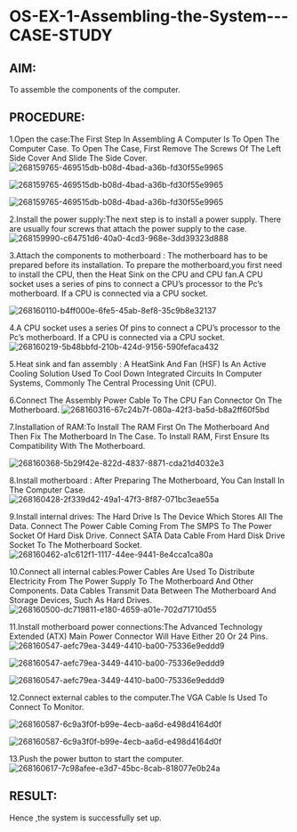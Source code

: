 # OS-EX-1-Assembling-the-System---CASE-STUDY
## AIM:
To assemble the components of the computer.

## PROCEDURE:
1.Open the case:The First Step In Assembling A Computer Is To Open The Computer Case. To Open The Case, First Remove The Screws Of The Left Side Cover And Slide The Side Cover.
![268159765-469515db-b08d-4bad-a36b-fd30f55e9965](https://github.com/elamarannn/OS-EX-1-Assembling-the-System---CASE-STUDY/assets/113497531/105907c0-03dc-4c03-ba19-2d510242595e)

![268159765-469515db-b08d-4bad-a36b-fd30f55e9965](https://github.com/elamarannn/OS-EX-1-Assembling-the-System---CASE-STUDY/assets/113497531/4fa9d75f-03d2-4773-9068-19e9633eca0a)

![268159765-469515db-b08d-4bad-a36b-fd30f55e9965](https://github.com/elamarannn/OS-EX-1-Assembling-the-System---CASE-STUDY/assets/113497531/8c7ebf2a-616b-42f0-9069-59f953ed31e9)

2.Install the power supply:The next step is to install a power supply. There are usually four screws that attach the power supply to the case.
![268159990-c64751d6-40a0-4cd3-968e-3dd39323d888](https://github.com/elamarannn/OS-EX-1-Assembling-the-System---CASE-STUDY/assets/113497531/037e4652-be3b-4930-9f2c-16455dc35a5c)


3.Attach the components to motherboard : The motherboard has to be prepared before its installation. To prepare the motherboard,you first need to install the CPU, then the Heat Sink on the CPU and CPU fan.A CPU socket uses a series of pins to connect a CPU’s processor to the Pc’s motherboard. If a CPU is connected via a CPU socket.

![268160110-b4ff000e-6fe5-45ab-8ef8-35c9b8e32137](https://github.com/elamarannn/OS-EX-1-Assembling-the-System---CASE-STUDY/assets/113497531/9c838cdb-380b-4f02-ad4b-9df57d70c8d7)


4.A CPU socket uses a series Of pins to connect a CPU’s processor to the Pc’s motherboard. If a CPU is connected via a CPU socket.
![268160219-5b48bbfd-210b-424d-9156-590fefaca432](https://github.com/elamarannn/OS-EX-1-Assembling-the-System---CASE-STUDY/assets/113497531/25215a65-5a99-49ab-b98e-29256d2aeacf)



5.Heat sink and fan assembly : A HeatSink And Fan (HSF) Is An Active Cooling Solution Used To Cool Down Integrated Circuits In Computer Systems, Commonly The Central Processing Unit (CPU).

6.Connect The Assembly Power Cable To The CPU Fan Connector On The Motherboard.
![268160316-67c24b7f-080a-42f3-ba5d-b8a2ff60f5bd](https://github.com/elamarannn/OS-EX-1-Assembling-the-System---CASE-STUDY/assets/113497531/b393378c-5a06-4f49-acd6-1890f115941e)


7.Installation of RAM:To Install The RAM First On The Motherboard And Then Fix The Motherboard In The Case. To Install RAM, First Ensure Its Compatibility With The Motherboard.

![268160368-5b29f42e-822d-4837-8871-cda21d4032e3](https://github.com/elamarannn/OS-EX-1-Assembling-the-System---CASE-STUDY/assets/113497531/0dc99331-8ff2-418d-85d9-df1134bab3ad)


8.Install motherboard : After Preparing The Motherboard, You Can Install In The Computer Case.
![268160428-2f339d42-49a1-47f3-8f87-071bc3eae55a](https://github.com/elamarannn/OS-EX-1-Assembling-the-System---CASE-STUDY/assets/113497531/06bea5a9-8253-4372-85b8-5dea63b2de74)


9.Install internal drives: The Hard Drive Is The Device Which Stores All The Data. Connect The Power Cable Coming From The SMPS To The Power Socket Of Hard Disk Drive. Connect SATA Data Cable From Hard Disk Drive Socket To The Motherboard Socket.
![268160462-a1c612f1-1117-44ee-9441-8e4cca1ca80a](https://github.com/elamarannn/OS-EX-1-Assembling-the-System---CASE-STUDY/assets/113497531/77077409-1e5b-492a-af31-69a8016482ff)


10.Connect all internal cables:Power Cables Are Used To Distribute Electricity From The Power Supply To The Motherboard And Other Components. Data Cables Transmit Data Between The Motherboard And Storage Devices, Such As Hard Drives.
![268160500-dc719811-e180-4659-a01e-702d71710d55](https://github.com/elamarannn/OS-EX-1-Assembling-the-System---CASE-STUDY/assets/113497531/d3ab6e4c-601f-4d13-990d-d4325e59b640)



11.Install motherboard power connections:The Advanced Technology Extended (ATX) Main Power Connector Will Have Either 20 Or 24 Pins.
![268160547-aefc79ea-3449-4410-ba00-75336e9eddd9](https://github.com/elamarannn/OS-EX-1-Assembling-the-System---CASE-STUDY/assets/113497531/234839d9-85b8-4d90-a9b2-fa8fce7a7d41)

![268160547-aefc79ea-3449-4410-ba00-75336e9eddd9](https://github.com/elamarannn/OS-EX-1-Assembling-the-System---CASE-STUDY/assets/113497531/0422a91e-eef8-4619-96fd-4f9641f4424f)

![268160547-aefc79ea-3449-4410-ba00-75336e9eddd9](https://github.com/elamarannn/OS-EX-1-Assembling-the-System---CASE-STUDY/assets/113497531/00127e54-9f1c-4d7a-a4b6-0f2e6721d11b)


12.Connect external cables to the computer.The VGA Cable Is Used To Connect To Monitor.

![268160587-6c9a3f0f-b99e-4ecb-aa6d-e498d4164d0f](https://github.com/elamarannn/OS-EX-1-Assembling-the-System---CASE-STUDY/assets/113497531/1a431910-6a6b-4fac-97d8-3ff6dc534886)

![268160587-6c9a3f0f-b99e-4ecb-aa6d-e498d4164d0f](https://github.com/elamarannn/OS-EX-1-Assembling-the-System---CASE-STUDY/assets/113497531/9dd6c15d-6104-40ee-8ebf-ef49daac3281)


13.Push the power button to start the computer.
![268160617-7c98afee-e3d7-45bc-8cab-818077e0b24a](https://github.com/elamarannn/OS-EX-1-Assembling-the-System---CASE-STUDY/assets/113497531/ebaa4c21-7b42-44a7-a26b-d71b40caf846)


## RESULT:
Hence ,the system is successfully set up.
